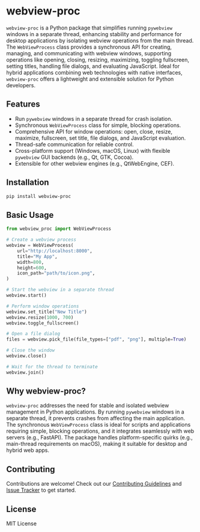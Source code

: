# webview-proc

`webview-proc` is a Python package that simplifies running `pywebview` windows in a separate thread, enhancing stability and performance for desktop applications by isolating webview operations from the main thread. The `WebViewProcess` class provides a synchronous API for creating, managing, and communicating with webview windows, supporting operations like opening, closing, resizing, maximizing, toggling fullscreen, setting titles, handling file dialogs, and evaluating JavaScript. Ideal for hybrid applications combining web technologies with native interfaces, `webview-proc` offers a lightweight and extensible solution for Python developers.

## Features
- Run `pywebview` windows in a separate thread for crash isolation.
- Synchronous `WebViewProcess` class for simple, blocking operations.
- Comprehensive API for window operations: open, close, resize, maximize, fullscreen, set title, file dialogs, and JavaScript evaluation.
- Thread-safe communication for reliable control.
- Cross-platform support (Windows, macOS, Linux) with flexible `pywebview` GUI backends (e.g., Qt, GTK, Cocoa).
- Extensible for other webview engines (e.g., QtWebEngine, CEF).

## Installation
```bash
pip install webview-proc
```

## Basic Usage
```python
from webview_proc import WebViewProcess

# Create a webview process
webview = WebViewProcess(
    url="http://localhost:8000",
    title="My App",
    width=800,
    height=600,
    icon_path="path/to/icon.png",
)

# Start the webview in a separate thread
webview.start()

# Perform window operations
webview.set_title("New Title")
webview.resize(1000, 700)
webview.toggle_fullscreen()

# Open a file dialog
files = webview.pick_file(file_types=["pdf", "png"], multiple=True)

# Close the window
webview.close()

# Wait for the thread to terminate
webview.join()
```

## Why webview-proc?
`webview-proc` addresses the need for stable and isolated webview management in Python applications. By running `pywebview` windows in a separate thread, it prevents crashes from affecting the main application. The synchronous `WebViewProcess` class is ideal for scripts and applications requiring simple, blocking operations, and it integrates seamlessly with web servers (e.g., FastAPI). The package handles platform-specific quirks (e.g., main-thread requirements on macOS), making it suitable for desktop and hybrid web apps.

## Contributing
Contributions are welcome! Check out our [Contributing Guidelines](https://github.com/10x-concepts/webview-proc/blob/main/CONTRIBUTING.md) and [Issue Tracker](https://github.com/10x-concepts/webview-proc/issues) to get started.

## License
MIT License